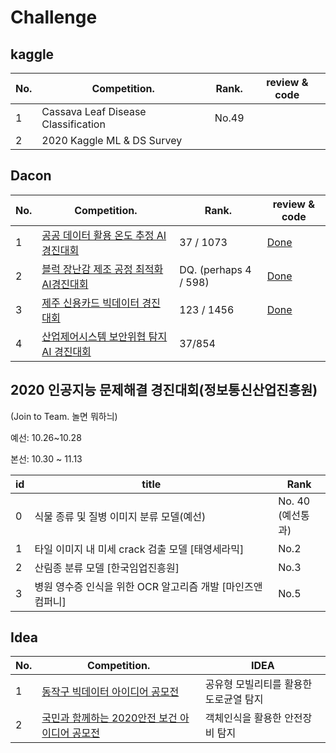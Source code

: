 # Challenge

## kaggle

| No.  | Competition.                                                 | Rank.                 | review & code                                                |
| ---- | ------------------------------------------------------------ | --------------------- | ------------------------------------------------------------ |
| 1    | Cassava Leaf Disease Classification |     No.49        |  |
| 2    | 2020 Kaggle ML & DS Survey |             |  |



## Dacon

| No.  | Competition.                                                 | Rank.                 | review & code                                                |
| ---- | ------------------------------------------------------------ | --------------------- | ------------------------------------------------------------ |
| 1    | [공공 데이터 활용 온도 추정 AI 경진대회](https://dacon.io/competitions/official/235584/overview/) | 37 / 1073             | [Done](https://github.com/roche-MH/Competition/tree/master/Dacon/AI%ED%94%84%EB%A0%8C%EC%A6%88%20%EC%8B%9C%EC%A6%8C1%EC%98%A8%EB%8F%84%20%EC%B6%94%EC%A0%95) |
| 2    | [블럭 장난감 제조 공정 최적화 AI경진대회](https://dacon.io/competitions/official/235612/overview/) | DQ. (perhaps 4 / 598) | [Done](https://github.com/roche-MH/Competition/tree/master/Dacon/LG%20%EB%B8%94%EB%9F%AD%20%EC%9E%A5%EB%82%9C%EA%B0%90%20%EA%B3%B5%EC%A0%95%EC%98%88%EC%B8%A1) |
| 3    | [제주 신용카드 빅데이터 경진대회](https://dacon.io/competitions/official/235615/overview/) | 123 / 1456            | [Done](https://github.com/roche-MH/Competition/tree/master/Dacon/jeju_card) |
| 4    | [산업제어시스템 보안위협 탐지 AI 경진대회](https://dacon.io/competitions/official/235624/leaderboard/) | 37/854                |                                                       |

## 2020 인공지능 문제해결 경진대회(정보통신산업진흥원) 

(Join to Team. 놀면 뭐하늬)

예선: 10.26~10.28

본선: 10.30 ~ 11.13

| id | title                              | Rank                    |
| ----- | ---------------------------------- | ----------------------- |
| 0  | 식물 종류 및 질병 이미지 분류 모델(예선) | No. 40<br /> (예선통과) |
| 1  | 타일 이미지 내 미세 crack 검출 모델 [태영세라믹] | No.2 |
| 2  | 산림종 분류 모델 [한국임업진흥원]| No.3 |
| 3  | 병원 영수증 인식을 위한 OCR 알고리즘 개발 [마인즈앤컴퍼니] | No.5 |


## Idea

| No.  | Competition.                                      | IDEA                                   |
| ---- | ------------------------------------------------- | -------------------------------------- |
| 1    | [동작구 빅데이터 아이디어 공모전]()               | 공유형 모빌리티를 활용한 도로균열 탐지 |
| 2    | [국민과 함께하는 2020안전 보건 아이디어 공모전]() | 객체인식을 활용한 안전장비 탐지        |



